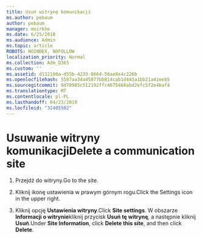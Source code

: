 ```yaml
---
title: Usuń witrynę komunikacji
ms.author: pebaum
author: pebaum
manager: mnirkhe
ms.date: 6/25/2018
ms.audience: Admin
ms.topic: article
ROBOTS: NOINDEX, NOFOLLOW
localization_priority: Normal
ms.collection: Adm_O365
ms.custom: ''
ms.assetid: d132106a-d55b-4233-8664-56ae8e4c226b
ms.openlocfilehash: 5587aa34a45877bb814cab1d443a1bb21a41eeb5
ms.sourcegitcommit: 9d78905c512192ffc4675468abd2efc5f2e4baf4
ms.translationtype: MT
ms.contentlocale: pl-PL
ms.lasthandoff: 04/23/2019
ms.locfileid: "32405502"
---
```

# <a name="delete-a-communication-site"></a><span data-ttu-id="7f491-102">Usuwanie witryny komunikacji</span><span class="sxs-lookup"><span data-stu-id="7f491-102">Delete a communication site</span></span>

1. <span data-ttu-id="7f491-103">Przejdź do witryny.</span><span class="sxs-lookup"><span data-stu-id="7f491-103">Go to the site.</span></span>
    
2. <span data-ttu-id="7f491-104">Kliknij ikonę ustawienia w prawym górnym rogu.</span><span class="sxs-lookup"><span data-stu-id="7f491-104">Click the Settings icon in the upper right.</span></span>
    
3. <span data-ttu-id="7f491-105">Kliknij opcję **Ustawienia witryny**.</span><span class="sxs-lookup"><span data-stu-id="7f491-105">Click **Site settings**.</span></span> <span data-ttu-id="7f491-106">W obszarze **Informacji o witrynie**kliknij przycisk **Usuń tę witrynę**, a następnie kliknij **Usuń**.</span><span class="sxs-lookup"><span data-stu-id="7f491-106">Under **Site Information**, click **Delete this site**, and then click **Delete**.</span></span>
    

